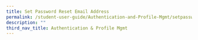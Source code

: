 ```yaml
---
title: Set Password Reset Email Address
permalink: /student-user-guide/Authentication-and-Profile-Mgmt/setpassword/
description: ""
third_nav_title: Authentication & Profile Mgmt
---
```

